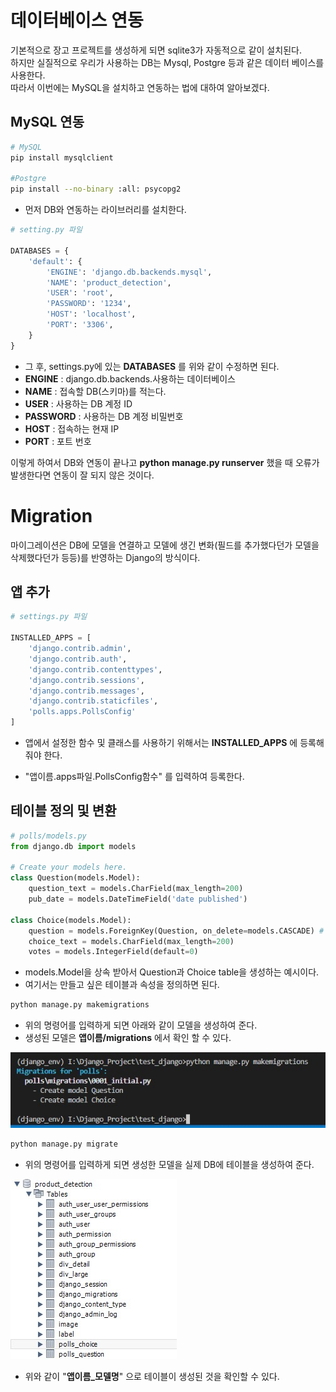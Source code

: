 # 데이터베이스 연동

기본적으로 장고 프로젝트를 생성하게 되면 sqlite3가 자동적으로 같이 설치된다.  
하지만 실질적으로 우리가 사용하는 DB는 Mysql, Postgre 등과 같은 데이터 베이스를 사용한다.  
따라서 이번에는 MySQL을 설치하고 연동하는 법에 대하여 알아보겠다.

## MySQL 연동

```bash
# MySQL
pip install mysqlclient

#Postgre
pip install --no-binary :all: psycopg2
```

* 먼저 DB와 연동하는 라이브러리를 설치한다.

```py
# setting.py 파일

DATABASES = {
    'default': {
        'ENGINE': 'django.db.backends.mysql',
        'NAME': 'product_detection',
        'USER': 'root',
        'PASSWORD': '1234',
        'HOST': 'localhost',
        'PORT': '3306',
    }
}
```

* 그 후, settings.py에 있는 __DATABASES__ 를 위와 같이 수정하면 된다.
* __ENGINE__ : django.db.backends.사용하는 데이터베이스
* __NAME__ : 접속할 DB(스키마)를 적는다.
* __USER__ : 사용하는 DB 계정 ID
* __PASSWORD__ : 사용하는 DB 계정 비밀번호
* __HOST__ : 접속하는 현재 IP
* __PORT__ : 포트 번호

이렇게 하여서 DB와 연동이 끝나고 __python manage.py runserver__ 했을 때 오류가 발생한다면 연동이 잘 되지 않은 것이다.

# Migration

마이그레이션은 DB에 모델을 연결하고 모델에 생긴 변화(필드를 추가했다던가 모델을 삭제했다던가 등등)를 반영하는 Django의 방식이다.

## 앱 추가

```py
# settings.py 파일

INSTALLED_APPS = [
    'django.contrib.admin',
    'django.contrib.auth',
    'django.contrib.contenttypes',
    'django.contrib.sessions',
    'django.contrib.messages',
    'django.contrib.staticfiles',
    'polls.apps.PollsConfig'
]
```

* 앱에서 설정한 함수 및 클래스를 사용하기 위해서는 __INSTALLED_APPS__ 에 등록해줘야 한다.

* "앱이름.apps파일.PollsConfig함수" 를 입력하여 등록한다.

## 테이블 정의 및 변환

```py
# polls/models.py
from django.db import models

# Create your models here.
class Question(models.Model):
    question_text = models.CharField(max_length=200)
    pub_date = models.DateTimeField('date published')

class Choice(models.Model):
    question = models.ForeignKey(Question, on_delete=models.CASCADE) # 외래키
    choice_text = models.CharField(max_length=200)
    votes = models.IntegerField(default=0)
```

* models.Model을 상속 받아서 Question과 Choice table을 생성하는 예시이다.
* 여기서는 만들고 싶은 테이블과 속성을 정의하면  된다.

```bash
python manage.py makemigrations
```  

* 위의 명령어를 입력하게 되면 아래와 같이 모델을 생성하여 준다.
* 생성된 모델은 __앱이름/migrations__ 에서 확인 할 수 있다.  

![./md_img/03_mig.jpg](./md_img/03_mig.jpg)  

```bash
python manage.py migrate
```

* 위의 명령어를 입력하게 되면 생성한 모델을 실제 DB에 테이블을 생성하여 준다.

![./md_img/03_db.jpg)](./md_img/03_db.jpg)

* 위와 같이 "__앱이름_모델명__" 으로 테이블이 생성된 것을 확인할 수 있다.